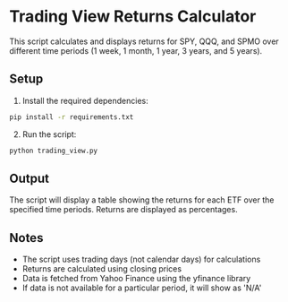 # Trading View Returns Calculator

This script calculates and displays returns for SPY, QQQ, and SPMO over different time periods (1 week, 1 month, 1 year, 3 years, and 5 years).

## Setup

1. Install the required dependencies:
```bash
pip install -r requirements.txt
```

2. Run the script:
```bash
python trading_view.py
```

## Output

The script will display a table showing the returns for each ETF over the specified time periods. Returns are displayed as percentages.

## Notes

- The script uses trading days (not calendar days) for calculations
- Returns are calculated using closing prices
- Data is fetched from Yahoo Finance using the yfinance library
- If data is not available for a particular period, it will show as 'N/A' 